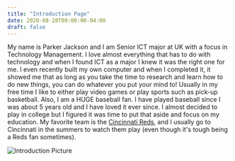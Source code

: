 ```yaml
---
title: "Introduction Page"
date: 2020-08-28T00:00:00-04:00
draft: false
---
```

My name is Parker Jackson and I am  Senior ICT major at UK with a focus in Technology Management. I love almost everything that has to do with technology and 
when I found ICT as a major I knew it was the right one for me. I even recently built my own computer and when I completed it, it showed me that as long as you
take the time to research and learn how to do new things, you can do whatever you put your mind to! Usually in my free time I like to either play video games or 
play sports such as pick-up basketball. Also, I am a HUGE baseball fan. I have played baseball since I was about 5 years old and I have loved it ever since. I 
almost decided to play in college but I figured it was time to put that aside and focus on my education. My favorite team is the [Cincinnati Reds](https://www.mlb.com/reds), and I usually go to Cincinnati in the summers to watch them play (even though it's tough being a Reds fan sometimes). 

![Introduction Picture](https://competent-chandrasekhar-78911e.netlify.app/ICTpic.png)
